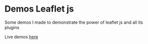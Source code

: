 # Demos Leaflet js
Some demos I made to demonstrate the power of leaflet js and all its plugins

Live demos [here](https://leafletjs.netlify.app/)